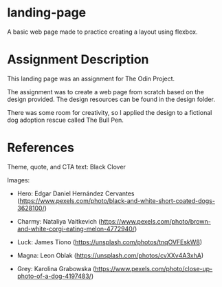 # landing-page
A basic web page made to practice creating a layout using flexbox.

# Assignment Description
This landing page was an assignment for The Odin Project. 

The assignment was to create a web page from scratch based on the design provided. The design resources can be found in the design folder. 

There was some room for creativity, so I applied the design to a fictional dog adoption rescue called The Bull Pen.

# References

Theme, quote, and CTA text: Black Clover

Images:

- Hero: Edgar Daniel Hernández Cervantes (https://www.pexels.com/photo/black-and-white-short-coated-dogs-3628100/) 

- Charmy: Nataliya Vaitkevich (https://www.pexels.com/photo/brown-and-white-corgi-eating-melon-4772940/)

- Luck: James Tiono (https://unsplash.com/photos/tnqOVFEskW8)

- Magna: Leon Oblak (https://unsplash.com/photos/cvXXv4A3xhA)

- Grey: Karolina Grabowska (https://www.pexels.com/photo/close-up-photo-of-a-dog-4197483/)